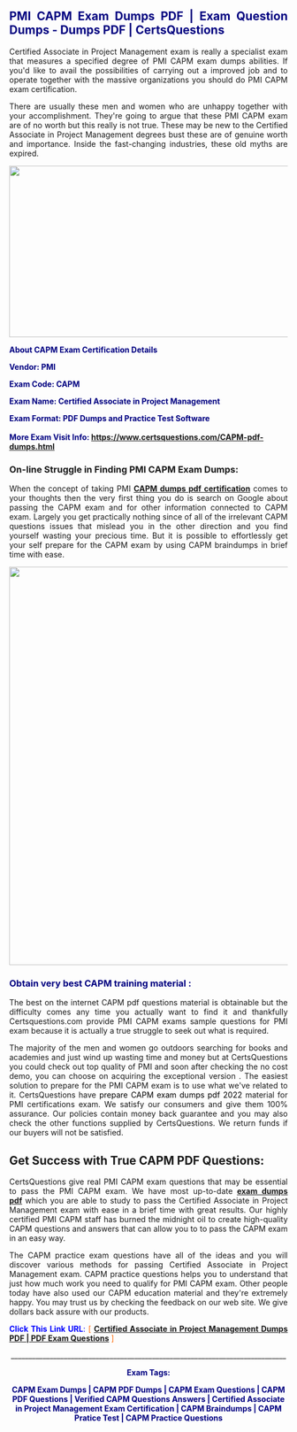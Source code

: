 <h2 style="text-align: justify;"><span style="color: #000080;">PMI CAPM Exam Dumps PDF | Exam Question Dumps - Dumps PDF | CertsQuestions</span></h2>
<p style="text-align: justify;">Certified Associate in Project Management exam is really a specialist exam that measures a specified degree of PMI  CAPM exam dumps abilities. If you'd like to avail the possibilities of carrying out a improved job and to operate together with the massive organizations you should do PMI CAPM exam certification.</p>
<p style="text-align: justify;">There are usually these men and women who are unhappy together with your accomplishment. They're going to argue that these PMI  CAPM exam are of no worth but this really is not true. These may be new to the Certified Associate in Project Management degrees bust these are of genuine worth and importance. Inside the fast-changing industries, these old myths are expired.</p>
<p><img style="display: block; margin-left: auto; margin-right: auto;" src="https://i.imgur.com/eaP4ae9.png" width="840" height="310" /></p>
<p><span style="color: #000080;"><strong>About CAPM Exam Certification Details</strong></span></p>
<p><span style="color: #000080;"><strong>Vendor: PMI<br /></strong></span></p>
<p><span style="color: #000080;"><strong>Exam Code: CAPM</strong></span></p>
<p><span style="color: #000080;"><strong>Exam Name: Certified Associate in Project Management</strong></span></p>
<p><span style="color: #000080;"><strong>Exam Format: PDF Dumps and Practice Test Software<br /><br />More Exam Visit Info: <span style="color: #ff6600;"><a href="https://www.certsquestions.com/CAPM-pdf-dumps.html">https://www.certsquestions.com/CAPM-pdf-dumps.html</a></span></strong></span></p>
<h3>On-line Struggle in Finding PMI CAPM Exam Dumps:</h3>
<p style="text-align: justify;">When the concept of taking PMI <a href="https://www.certsquestions.com/CAPM-pdf-dumps.html"><strong> CAPM dumps pdf certification</strong></a> comes to your thoughts then the very first thing you do is search on Google about passing the CAPM exam and for other information connected to CAPM exam. Largely you get practically nothing since of all of the irrelevant CAPM questions issues that mislead you in the other direction and you find yourself wasting your precious time. But it is possible to effortlessly get your self prepare for the CAPM exam by using CAPM braindumps in brief time with ease.</p>
<p><a href="https://www.certsquestions.com/CAPM-pdf-dumps.html"><img style="display: block; margin-left: auto; margin-right: auto;" src="https://i.imgur.com/pxhoKQ2.png" width="720" /></a></p>
<h3><span style="color: #000080;">Obtain very best  CAPM training material :</span></h3>
<p style="text-align: justify;">The best on the internet CAPM pdf questions material is obtainable but the difficulty comes any time you actually want to find it and thankfully Certsquestions.com provide PMI CAPM exams sample questions for PMI  exam because it is actually a true struggle to seek out what is required.</p>
<p style="text-align: justify;">The majority of the men and women go outdoors searching for books and academies and just wind up wasting time and money but at CertsQuestions you could check out top quality of PMI  and soon after checking the no cost demo, you can choose on acquiring the exceptional version . The easiest solution to prepare for the PMI CAPM exam is to use what we've related to it. CertsQuestions have <span style="color: #000000;">prepare CAPM exam dumps pdf 2022</span> material for PMI certifications exam. We satisfy our consumers and give them 100% assurance. Our policies contain money back guarantee and you may also check the other functions supplied by CertsQuestions. We return funds if our buyers will not be satisfied.</p>
<h2>Get Success with True CAPM PDF Questions:</h2>
<p style="text-align: justify;">CertsQuestions give real PMI CAPM exam questions that may be essential to pass the PMI  CAPM exam. We have most up-to-date<strong>&nbsp;<a href="https://www.certsquestions.com/">exam dumps pdf</a></strong>&nbsp;which you are able to study to pass the Certified Associate in Project Management exam with ease in a brief time with great results. Our highly certified PMI CAPM staff has burned the midnight oil to create high-quality CAPM questions and answers that can allow you to to pass the CAPM exam in an easy way.</p>
<p style="text-align: justify;">The CAPM practice exam questions have all of the ideas and you will discover various methods for passing Certified Associate in Project Management exam. CAPM practice questions helps you to understand that just how much work you need to qualify for PMI  CAPM exam. Other people today have also used our CAPM education material and they're extremely happy. You may trust us by checking the feedback on our web site. We give dollars back assure with our products.</p>
<p style="text-align: justify;"><span style="color: #0000ff;"><strong>Click This Link URL</strong>:</span> <span style="color: #ff6600;">[ <strong><a href="https://www.certsquestions.com/pmi-capm-certification.html">Certified Associate in Project Management Dumps PDF | PDF Exam Questions</a></strong> ]</span></p>
<p style="text-align: center;">______________________________________________________________________________</p>
<p style="text-align: center;"><span style="color: #000080;"><strong>Exam Tags:</strong></span></p>
<p style="text-align: center;"><span style="color: #000080;"><strong>CAPM Exam Dumps | CAPM PDF Dumps | CAPM Exam Questions | CAPM PDF Questions | Verified CAPM Questions Answers | Certified Associate in Project Management Exam Certification | CAPM Braindumps | CAPM Pratice Test | CAPM Practice Questions</strong></span></p>
